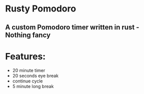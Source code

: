 # Rusty Pomodoro

## A custom Pomodoro timer written in rust - Nothing fancy

# Features:
- 20 minute timer
- 20 seconds eye break
- continue cycle
- 5 minute long break